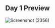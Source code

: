 <h2>Day 1 Preview</h2>

![Screenshot (2356)](https://github.com/tusquake/SAPUI5-walkthrough/assets/77339749/7bccc8d4-5234-477a-b968-156bdd85cc90)
